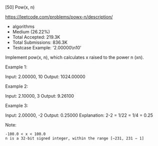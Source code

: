 [50] Pow(x, n)  

https://leetcode.com/problems/powx-n/description/

* algorithms
* Medium (26.22%)
* Total Accepted:    219.3K
* Total Submissions: 836.3K
* Testcase Example:  '2.00000\n10'

Implement pow(x, n), which calculates x raised to the power n (xn).

Example 1:


Input: 2.00000, 10
Output: 1024.00000


Example 2:


Input: 2.10000, 3
Output: 9.26100


Example 3:


Input: 2.00000, -2
Output: 0.25000
Explanation: 2-2 = 1/22 = 1/4 = 0.25


Note:


	-100.0 < x < 100.0
	n is a 32-bit signed integer, within the range [−231, 231 − 1]


